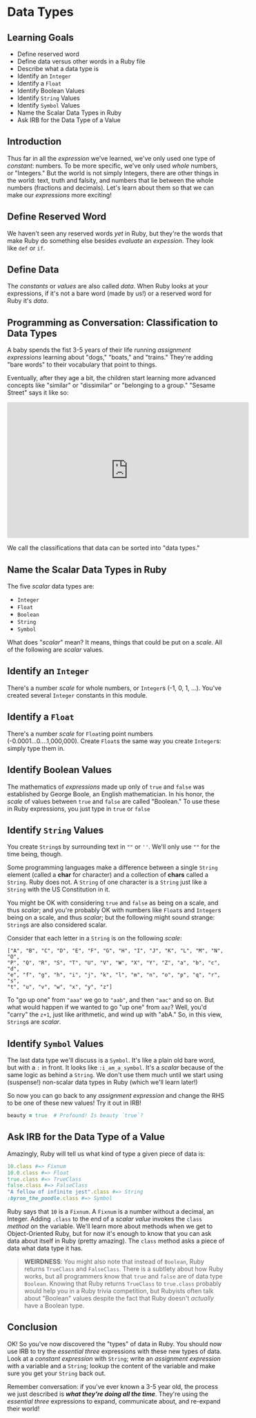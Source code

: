 # Data Types

## Learning Goals

* Define reserved word
* Define data versus other words in a Ruby file
* Describe what a data type is
* Identify an `Integer`
* Identify a `Float`
* Identify Boolean Values
* Identify `String` Values
* Identify `Symbol` Values
* Name the Scalar Data Types in Ruby
* Ask IRB for the Data Type of a Value

## Introduction

Thus far in all the _expression_ we've learned, we've only used one type of
_constant_: numbers. To be more specific, we've only used _whole_ numbers, or
"Integers." But the world is not simply Integers, there are other things in the
world: text, truth and falsity, and numbers that lie between the whole numbers
(fractions and decimals). Let's learn about them so that we can make our
_expressions_ more exciting!

## Define Reserved Word

We haven't seen any reserved words _yet_ in Ruby, but they're the words that
make Ruby do something else besides _evaluate_ an _expession_. They look like
`def` or `if`.

## Define Data

The _constants_ or _values_ are also called _data_. When Ruby looks at your
expressions, if it's not a bare word (made by us!) or a reserved word for Ruby
it's _data_.

## Programming as Conversation: Classification to Data Types

A baby spends the fist 3-5 years of their life running _assignment expressions_
learning about "dogs," "boats," and "trains." They're adding "bare words" to
their vocabulary that point to things.

Eventually, after they age a bit, the children start learning more advanced
concepts like "similar" or "dissimilar" or "belonging to a group." "Sesame
Street" says it like so:

<iframe width="560" height="315" src="https://www.youtube.com/embed/rsRjQDrDnY8" frameborder="0" allow="accelerometer; autoplay; encrypted-media; gyroscope; picture-in-picture" allowfullscreen></iframe>

We call the classifications that data can be sorted into "data types."

## Name the Scalar Data Types in Ruby

The five _scalar_ data types are:

* `Integer`
* `Float`
* `Boolean`
* `String`
* `Symbol`

What does "_scalar_" mean? It means, things that could be put on a _scale_. All
of the following are _scalar_ values.

## Identify an `Integer`

There's a number _scale_ for whole numbers, or `Integer`s (-1, 0, 1, ...).
You've created several `Integer` constants in this module.

## Identify a `Float`

There's a number _scale_ for `Float`ing point numbers
(-0.0001...0....1,000,000).  Create `Float`s the same way you create
`Integer`s: simply type them in.

## Identify Boolean Values

The mathematics of _expressions_ made up only of `true` and `false` was
established by George Boole, an English mathematician. In his honor, the
_scale_ of values between `true` and `false` are called "Boolean." To use these
in Ruby expressions, you just type in `true` or `false`

## Identify `String` Values

You create `String`s by surrounding text in `""` or `''`. We'll only use `""`
for the time being, though.

Some programming languages make a difference between a single `String` element
(called a **char** for character) and a collection of **chars** called a
`String`. Ruby does not. A `String` of one character is a `String` just like a
`String` with the US Constitution in it.

You might be OK with considering `true` and `false` as being on a scale, and
thus _scalar_; and you're probably OK with numbers like `Float`s and `Integer`s
being on a scale, and thus _scalar_; but the following might sound strange:
`String`s are also considered scalar.

Consider that each letter in a `String` is on the following _scale_:

```
["A", "B", "C", "D", "E", "F", "G", "H", "I", "J", "K", "L", "M", "N", "O",
"P", "Q", "R", "S", "T", "U", "V", "W", "X", "Y", "Z", "a", "b", "c", "d",
"e", "f", "g", "h", "i", "j", "k", "l", "m", "n", "o", "p", "q", "r", "s",
"t", "u", "v", "w", "x", "y", "z"]
```

To "go up one" from `"aaa"` we go to `"aab"`, and then `"aac"` and so on. But
what would happen if we wanted to go "up one" from `aaz`? Well, you'd "carry"
the `z+1`, just like arithmetic, and wind up with "abA." So, in this view,
`String`s are _scalar_.

## Identify `Symbol` Values

The last data type we'll discuss is a `Symbol`. It's like a plain old bare
word, but with a `:` in front. It looks like `:i_am_a_symbol`. It's a _scalar_
because of the same logic as behind a `String`. We don't use them much until we
start using (suspense!) non-scalar data types in Ruby (which we'll learn
later!)

So now you can go back to any _assignment expression_ and change the RHS to be
one of these new values! Try it out in IRB!

```ruby
beauty = true  # Profound! Is beauty `true`?
```

## Ask IRB for the Data Type of a Value

Amazingly, Ruby will tell us what kind of type a given piece of data is:

```ruby
10.class #=> Fixnum
10.0.class #=> Float
true.class #=> TrueClass
false.class #=> FalseClass
"A fellow of infinite jest".class #=> String
:byron_the_poodle.class #=> Symbol
```

Ruby says that `10` is a `Fixnum`. A `Fixnum` is a number without a decimal, an
Integer. Adding `.class` to the end of a _scalar value_ invokes the `class`
_method_ on the variable. We'll learn more about methods when we get to
Object-Oriented Ruby, but for now it's enough to know that you can ask data
about itself in Ruby (pretty amazing). The `class` method asks a piece of data
what data type it has.

> **WEIRDNESS**: You might also note that instead of `Boolean`, Ruby returns
`TrueClass` and `FalseClass`. There is a subtlety about how Ruby works, but all
programmers know that `true` and `false` are of data type `Boolean`. Knowing
that Ruby returns `TrueClass` to `true.class` probably would help you in a Ruby
trivia competition, but Rubyists often talk about "Boolean" values despite the
fact that Ruby doesn't _actually_ have a Boolean type.

## Conclusion

OK! So you've now discovered the "types" of data in Ruby. You should now use
IRB to try the _essential three_ expressions with these new types of data. Look
at a _constant expression_ with `String`; write an _assignment expression_ with
a variable and a `String`; lookup the content of the variable and make sure you
get your `String` back out.

Remember conversation: if you've ever known a 3-5 year old, the process we just
described is ***what they're doing all the time***. They're using the
_essential three_ expressions to expand, communicate about, and re-expand their
world!
